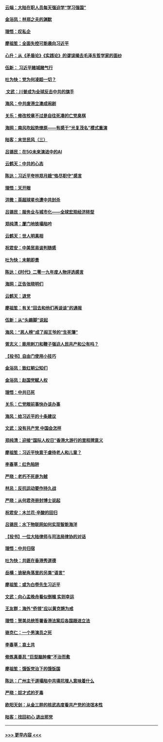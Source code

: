 #### [云端：大陆在职人员每天强迫学“学习强国”](../pages/nsc993/n11738735.md?t=12230801) 
#### [金浴凤：林郑之夫的渊默](../pages/nsc993/n11737735.md?t=12230801) 
#### [理悟：叹私企](../pages/nsc993/n11737715.md?t=12230801) 
#### [廖祖笙：全面失控可能袭向习近平](../pages/nsc993/n11737704.md?t=12230801) 
#### [心升：从《矛盾论》《实践论》的谬误揭去毛泽东哲学家的面纱](../pages/nsc993/n11736962.md?t=12230801) 
#### [伍新： 习近平赌城赌气行](../pages/nsc993/n11736929.md?t=12230801) 
#### [吐为快：党为何凌蹈一切？](../pages/nsc993/n11736915.md?t=12230801) 
#### [ 文武：川普成为全球反击中共的旗手](../pages/nsc993/n11736882.md?t=12230801) 
#### [海风：中共废港立澳成闹剧](../pages/nsc993/n11735857.md?t=12230801) 
#### [关乐：修改校章不过是自往死凑的亡党臭棋](../pages/nsc993/n11735097.md?t=12230801) 
#### [海网：南风吹起势燎原——有感于“光复茂名”模式重演](../pages/nsc993/n11732308.md?t=12230801) 
#### [陆客：末世民风（三）](../pages/nsc993/n11732211.md?t=12230801) 
#### [吕锡民：在5G未来演进中的AI](../pages/nsc993/n11730010.md?t=12230801) 
#### [云鹤天：中共的心态](../pages/nsc993/n11729906.md?t=12230801) 
#### [陈达：习近平夸林郑月娥“恪尽职守”感言](../pages/nsc993/n11729881.md?t=12230801) 
#### [理悟：天开眼](../pages/nsc993/n11729699.md?t=12230801) 
#### [洪微：英超球星也遭中共封杀](../pages/nsc993/n11727243.md?t=12230801) 
#### [吕锡民：服务业与城市化——全球宏观经济转型](../pages/nsc993/n11725845.md?t=12230801) 
#### [郑纯清：厦门地铁塌陷吟](../pages/nsc993/n11725813.md?t=12230801) 
#### [云鹤天：世人明真相](../pages/nsc993/n11725621.md?t=12230801) 
#### [祝君安：中美贸易谈判随感](../pages/nsc993/n11725609.md?t=12230801) 
#### [吐为快：末朝即景](../pages/nsc993/n11723365.md?t=12230801) 
#### [陈达：《时代》二零一九年度人物评选感言](../pages/nsc993/n11723337.md?t=12230801) 
#### [海网：正告张晓明们](../pages/nsc993/n11723228.md?t=12230801) 
#### [云鹤天：退党](../pages/nsc993/n11723056.md?t=12230801) 
#### [廖祖笙：有关“回去和他们再谈谈”的通报](../pages/nsc993/n11722442.md?t=12230801) 
#### [伍新：从“头踢脚”说起](../pages/nsc993/n11722429.md?t=12230801) 
#### [海风：“恶人榜”成了阎王爷的“生死簿”](../pages/nsc993/n11722272.md?t=12230801) 
#### [胥志义：能用剌刀和鞭子强迫人民共产和公有吗？](../pages/nsc993/n11720569.md?t=12230801) 
#### [【投书】自由门使用小技巧](../pages/nsc993/n11720180.md?t=12230801) 
#### [金浴凤：致红朝公知们](../pages/nsc993/n11720563.md?t=12230801) 
#### [金浴凤：赵国党赋人权](../pages/nsc993/n11720533.md?t=12230801) 
#### [理悟：中共已死](../pages/nsc993/n11720233.md?t=12230801) 
#### [关乐：亡党眼前事快办该办事](../pages/nsc993/n11719160.md?t=12230801) 
#### [海风：给习近平的十条建议](../pages/nsc993/n11717616.md?t=12230801) 
#### [文武：没有共产党 中国会怎样](../pages/nsc993/n11717584.md?t=12230801) 
#### [郑纯清：迎接“国际人权日”香港大游行的里程牌意义](../pages/nsc993/n11717417.md?t=12230801) 
#### [廖祖笙：习近平快意于虐待老人和儿童？](../pages/nsc993/n11715313.md?t=12230801) 
#### [李春草：红色陷阱](../pages/nsc993/n11715029.md?t=12230801) 
#### [严晓：老朽不死是为贼](../pages/nsc993/n11712910.md?t=12230801) 
#### [林忌：反抗运动要作持久战](../pages/nsc993/n11712623.md?t=12230801) 
#### [严晓：从何君尧册封博士说起](../pages/nsc993/n11712465.md?t=12230801) 
#### [祝君安：木兰花·辛酸的回归](../pages/nsc993/n11712381.md?t=12230801) 
#### [吕锡民：水下物联网如何实现智能海洋](../pages/nsc993/n11711158.md?t=12230801) 
#### [【投书】一位大陆律师与司法局律协的对话](../pages/nsc993/n11709675.md?t=12230801) 
#### [理悟：中共归宿](../pages/nsc993/n11710059.md?t=12230801) 
#### [吐为快：共匪在香港秀道德](../pages/nsc993/n11709979.md?t=12230801) 
#### [岳横：诡秘角落里的另类“语言”](../pages/nsc993/n11709792.md?t=12230801) 
#### [廖祖笙：或为白卷先生习近平](../pages/nsc993/n11708330.md?t=12230801) 
#### [文武：向心孟晚舟看似倒楣 实则幸运](../pages/nsc993/n11708236.md?t=12230801) 
#### [王友群：海外“侨领”应以黄克锵为戒](../pages/nsc993/n11706176.md?t=12230801) 
#### [理悟：贺美总统签署香港法案后各国跟进立法](../pages/nsc993/n11706853.md?t=12230801) 
#### [骆克仁：一个男演员之死](../pages/nsc993/n11706677.md?t=12230801) 
#### [李春草：哀土共](../pages/nsc993/n11706255.md?t=12230801) 
#### [修炼真善忍 “巨型脑肿瘤”不治而愈](../pages/nsc993/n11705340.md?t=12230801) 
#### [廖祖笙：饿饭党治下的饿饭国](../pages/nsc993/n11705085.md?t=12230801) 
#### [陈达：广州主干道塌陷中共填坑埋人意味着什么](../pages/nsc993/n11705046.md?t=12230801) 
#### [严晓：奴才式的歹毒](../pages/nsc993/n11704826.md?t=12230801) 
#### [欧阳天剑：从金三胖的核武态度看共产党的流氓本性](../pages/nsc993/n11702238.md?t=12230801) 
#### [陆客：找回初心 退出邪党](../pages/nsc993/n11702213.md?t=12230801) 

----
#### [ >>> 更早内容 <<< ](../indexes/nsc993-earlier.md)
